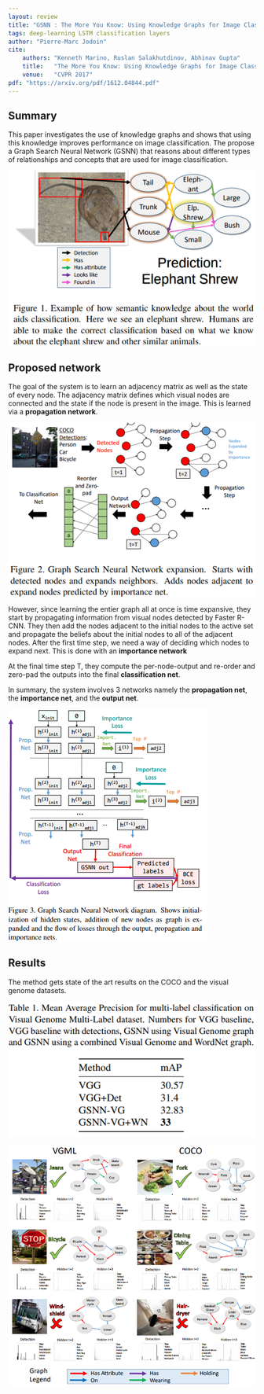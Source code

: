 ```yaml
---
layout: review
title: "GSNN : The More You Know: Using Knowledge Graphs for Image Classification"
tags: deep-learning LSTM classification layers
author: "Pierre-Marc Jodoin"
cite:
    authors: "Kenneth Marino, Ruslan Salakhutdinov, Abhinav Gupta"
    title:   "The More You Know: Using Knowledge Graphs for Image Classification"
    venue:   "CVPR 2017"
pdf: "https://arxiv.org/pdf/1612.04844.pdf"
---
```


## Summary

This paper investigates the use of knowledge graphs and shows that using this knowledge improves performance
on image classification.  The propose a  Graph Search Neural Network (GSNN) that reasons
about different types of relationships and concepts that are used for image classification.

![](/deep-learning/images/GSNN/sc01.png)

## Proposed network

The goal of the system is to learn an adjacency matrix as well as the state of every node.  The adjacency matrix defines which visual nodes are connected and the state if the node is present in the image.  This is learned via a **propagation network**.  

![](/deep-learning/images/GSNN/sc02.png)

However, since learning the entier graph all at once is time expansive, they start by propagating information from visual nodes detected by Faster R-CNN.
They then add the nodes adjacent to the initial nodes to the active set and propagate the beliefs about the initial
nodes to all of the adjacent nodes. After the first time step, we need a way of deciding which nodes to expand next. This is done with an **importance network**

At the final time step T, they compute the per-node-output and re-order and zero-pad the
outputs into the final **classification net**.  

In summary, the system involves 3 networks namely the **propagation net**, the **importance
net**, and the **output net**.

![](/deep-learning/images/GSNN/sc05.png)


## Results

The method gets state of the art results on the COCO and the visual genome datasets.

![](/deep-learning/images/GSNN/sc03.png)

![](/deep-learning/images/GSNN/sc04.png)

